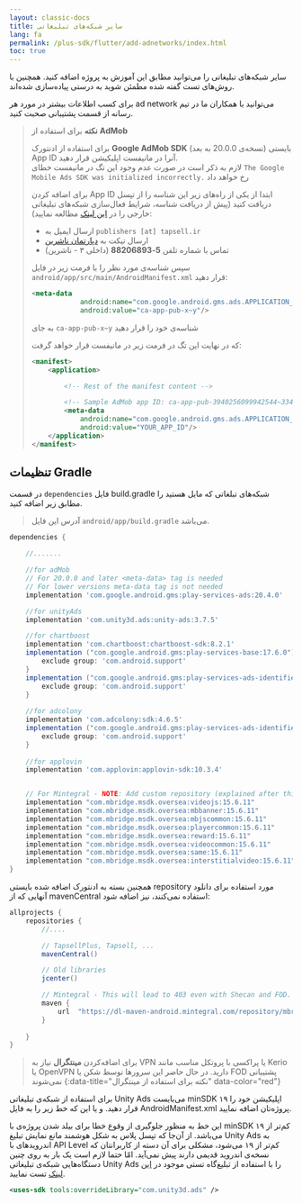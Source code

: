 ```yaml
---
layout: classic-docs
title: سایر شبکه‌های تبلیغاتی
lang: fa
permalink: /plus-sdk/flutter/add-adnetworks/index.html
toc: true
---
```


سایر شبکه‌های تبلیغاتی را می‌توانید مطابق این آموزش به پروژه اضافه کنید. همچنین با روش‌های تست گفته شده مطمئن شوید به درستی پیاده‌سازی شده‌اند.

برای کسب اطلاعات بیشتر در مورد هر ad network می‌توانید با همکاران ما در تیم رسانه از قسمت پشتیبانی صحبت کنید.



> **نکته** برای استفاده از **AdMob**  
> 
> برای استفاده از ادنتورک **Google AdMob SDK** (نسخه‌ی 20.0.0 به بعد) بایستی App ID آنرا در مانیفست اپلیکیشن قرار دهید.  
> لازم به ذکر است در صورت عدم وجود این تگ در مانیفست خطای `The Google Mobile Ads SDK was initialized incorrectly.` رخ خواهد داد
>
> برای اضافه کردن App ID ابتدا از یکی از راه‌های زیر این شناسه را از تپسل دریافت کنید (پیش از دریافت شناسه، شرایط فعال‌سازی شبکه‌های تبلیغاتی خارجی را در [این لینک](https://tapsell.ir/tapsellplus/) مطالعه نمایید):
> - ارسال ایمیل به `publishers [at] tapsell.ir`
> - ارسال تیکت به [دپارتمان ناشرین](https://tapsell.deskpro.com/new-ticket)
> - تماس با شماره تلفن **5-88206893** (داخلی ۳ - ناشرین)
> 
> سپس شناسه‌ی مورد نظر را با فرمت زیر در فایل `android/app/src/main/AndroidManifest.xml` قرار دهید:
> 
> ```xml
> <meta-data
>             android:name="com.google.android.gms.ads.APPLICATION_ID"
>             android:value="ca-app-pub-x~y"/>
> ```
> 
> به جای `ca-app-pub-x~y` شناسه‌ی خود را قرار دهید
> 
> 
> که در نهایت این تگ در فرمت زیر در مانیفست قرار خواهد گرفت:
> 
> ```xml
> <manifest>
>     <application>
>
>         <!-- Rest of the manifest content -->
> 
>         <!-- Sample AdMob app ID: ca-app-pub-3940256099942544~3347511713 -->
>         <meta-data
>             android:name="com.google.android.gms.ads.APPLICATION_ID"
>             android:value="YOUR_APP_ID"/>
>     </application>
> </manifest>
> ```



## تنظیمات Gradle
در قسمت `dependencies` فایل build.gradle شبکه‌های تبلغاتی که مایل هستید را مطابق زیر اضافه کنید.

> آدرس این فایل `android/app/build.gradle` می‌باشد.

```groovy
dependencies {

    //.......

    //for adMob
    // For 20.0.0 and later <meta-data> tag is needed
    // For lower versions meta-data tag is not needed
    implementation 'com.google.android.gms:play-services-ads:20.4.0'

    //for unityAds
    implementation 'com.unity3d.ads:unity-ads:3.7.5'

    //for chartboost
    implementation 'com.chartboost:chartboost-sdk:8.2.1'
    implementation ("com.google.android.gms:play-services-base:17.6.0"){
        exclude group: 'com.android.support'
    }
    implementation ("com.google.android.gms:play-services-ads-identifier:17.0.0"){
        exclude group: 'com.android.support'
    }
    
    //for adcolony
    implementation 'com.adcolony:sdk:4.6.5'
    implementation ("com.google.android.gms:play-services-ads-identifier:17.0.0"){
        exclude group: 'com.android.support'
    }
    
    //for applovin
    implementation 'com.applovin:applovin-sdk:10.3.4'


    // For Mintegral - NOTE: Add custom repository (explained after this)
    implementation "com.mbridge.msdk.oversea:videojs:15.6.11"
    implementation "com.mbridge.msdk.oversea:mbbanner:15.6.11"
    implementation "com.mbridge.msdk.oversea:mbjscommon:15.6.11"
    implementation "com.mbridge.msdk.oversea:playercommon:15.6.11"
    implementation "com.mbridge.msdk.oversea:reward:15.6.11"
    implementation "com.mbridge.msdk.oversea:videocommon:15.6.11"
    implementation "com.mbridge.msdk.oversea:same:15.6.11"
    implementation "com.mbridge.msdk.oversea:interstitialvideo:15.6.11"
}
```

همچنین بسته به ادنتورک اضافه شده بایستی repository مورد استفاده برای دانلود آنهایی که از mavenCentral استفاده نمی‌کنند، نیز اضافه شود:

```gradle
allprojects {  
    repositories {
        //....

        // TapsellPlus, Tapsell, ...
        mavenCentral()

        // Old libraries
        jcenter()

        // Mintegral - This will lead to 403 even with Shecan and FOD. Needs a strong VPN protocol
        maven {
            url  "https://dl-maven-android.mintegral.com/repository/mbridge_android_sdk_oversea"
        }
        
    }  
}
```


> برای اضافه‌کردن **مینتگرال** نیاز به VPN یا پراکسی با پروتکل مناسب مانند Kerio یا OpenVPN دارید. در حال حاضر این سرورها توسط شکن یا FOD پشتیبانی نمی‌شوند
{:data-title="نکته برای استفاده از مینتگرال" data-color="red"}


برای استفاده از شبکه‌ی تبلیغاتی Unity Ads می‌بایست minSDK اپلیکیشن خود را ۱۹ قرار دهید. و یا این که خط زیر را به فایل AndroidManifest.xml پروژه‌تان اضافه نمایید.

این خط به منظور جلوگیری از وقوع خطا برای بیلد شدن پروژه‌ی با minSDK کم‌تر از ۱۹ می‌باشد. از آن‌جا که تپسل پلاس به شکل هوشمند مانع نمایش تبلیغ Unity Ads به اندرویدهای با API Level کم‌تر از ۱۹ می‌شود، مشکلی برای آن دسته از کاربرانتان که نسخه‌ی اندروید قدیمی دارند پیش نمی‌آید. امّا حتما لازم است یک بار به روی چنین دستگاه‌هایی شبکه‌ی تبلیغاتی Unity Ads را با استفاده از تبلیغ‌گاه تستی موجود در [این لینک](https://docs.tapsell.ir/plus-sdk/android/adnetworks-test/) تست نمایید.

```xml
<uses-sdk tools:overrideLibrary="com.unity3d.ads" />
```
